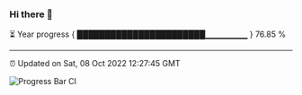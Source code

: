 ### Hi there 👋

⏳ Year progress { ███████████████████████▁▁▁▁▁▁▁ } 76.85 %

---

⏰ Updated on Sat, 08 Oct 2022 12:27:45 GMT

![Progress Bar CI](https://github.com/liununu/liununu/workflows/Progress%20Bar%20CI/badge.svg)

